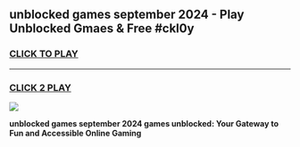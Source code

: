 
## unblocked games september 2024 - Play Unblocked Gmaes & Free #ckl0y
<h3>
<a href="https://news.freeplayer.one?title=unblocked_games_september_2024&ref=26F">CLICK TO PLAY</a></h3>
<hr>

<h3>
<a href="https://news.freeplayer.one?title=unblocked_games_september_2024&ref=26F">CLICK 2 PLAY</a>
  
</h3>

<a href="https://news.freeplayer.one?title=unblocked_games_september_2024&ref=26F/"><img src="https://clearcache.store/games.png"></a>


**unblocked games september 2024 games unblocked: Your Gateway to Fun and Accessible Online Gaming**
